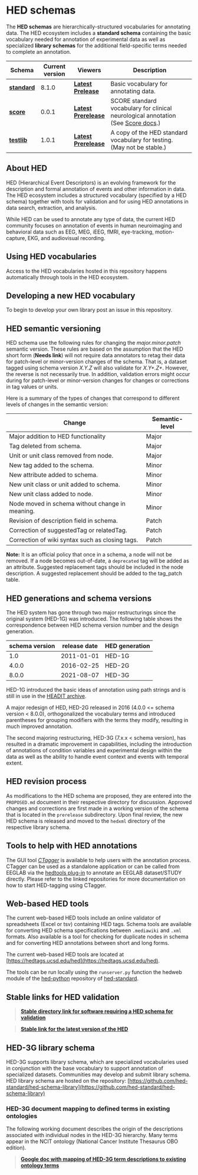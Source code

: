 # HED schemas

The **HED schemas** are hierarchically-structured vocabularies for annotating data.
The HED ecosystem includes a **standard schema** containing the basic vocabulary
needed for annotation of experimental data as well as specialized **library schemas** for
the additional field-specific terms needed to complete an annotation.


| Schema | Current version | Viewers | Description |
| ------ | --------------- | ------- | ------------------------- |  
| [**standard**](standard_schema) | 8.1.0 | [**Latest**](http://www.hedtags.org/display_hed.html) <br/> [**Prelease**](https://www.hedtags.org/display_hed_prelease.html)  | Basic vocabulary for annotating data. |
| [**score**](library_schemas/score) | 0.0.1   | [**Latest**](https://www.hedtags.org/display_hed_score.html) <br/> [**Prerelease**](https://www.hedtags.org/display_hed_score_prerelease.html)  |  SCORE standard vocabulary for clinical neurological annotation (See [Score docs](https://hed-schema-library.readthedocs.io/en/latest/SCORE_library.html).) |
|  [**testlib**](library_schemas/testlib) | 1.0.1 | [**Latest**](https://www.hedtags.org/display_hed_testlib.html) <br/>  [**Prerelease**](https://www.hedtags.org/display_hed_testlib_prerelease.html) | A copy of the HED standard vocabulary for testing. <br/> (May not be stable.) |


## About HED
HED (Hierarchical Event Descriptors) is an evolving framework for the description and
formal annotation of events and other information in data.
The HED ecosystem includes a structured vocabulary (specified by a HED schema)
together with tools for validation and for using HED annotations in data search, 
extraction, and analysis. 

While HED can be used to annotate any type of data, 
the current HED community focuses on annotation of events in human 
neuroimaging and behavioral data such as EEG, MEG, iEEG, fMRI, eye-tracking, 
motion-capture, EKG, and audiovisual recording. 

## Using HED vocabularies

Access to the HED vocabularies hosted in this repository
happens automatically through tools in the HED ecosystem.

## Developing a new HED vocabulary

To begin to develop your own library post an issue in this repository.


## HED semantic versioning

HED schema use the following rules for
changing the  *major.minor.patch* semantic version.
These rules are based on the assumption that the HED short form
(**Needs link**) will not require data annotators to retag their data for patch-level or minor-version changes of the schema.
That is, a dataset tagged using schema version *X.Y.Z* will also validate for *X.Y+.Z+*. 
However, the reverse is not necessarily true.
In addition, validation errors might occur
during for patch-level or minor-version changes for changes or
corrections in tag values or units. 

Here is a summary of the types of changes that correspond to different
levels of changes in the semantic version:

| Change                          | Semantic-level | 
| ---------------------------------- | -------------- |
| Major addition to HED functionality     | Major  |
| Tag deleted from schema.                | Major  |
| Unit or unit class removed from node.   | Major  |
| New tag added to the schema.            | Minor  |
| New attribute added to schema.          | Minor  |
| New unit class or unit added to schema. | Minor  |
| New unit class added to node.           | Minor  |
| Node moved in schema without change in meaning. | Minor |
| Revision of description field in schema.        | Patch   |
| Correction of suggestedTag or relatedTag.       | Patch  |
| Correction of wiki syntax such as closing tags. | Patch |

**Note:** It is an official policy that once in a schema, a node will not be removed.
If a node becomes out-of-date, a `deprecated` tag will be added as an attribute.
Suggested replacement tags should be included in the node description.
A suggested replacement should be added to the tag_patch table.

## HED generations and schema versions 
The HED system has gone through two major restructurings since the original system
(HED-1G) was introduced. The following table shows the correspondence between 
HED schema version number and the design generation.

| schema version | release date | HED generation |
| --- | --- | --- |
| 1.0 | 2011-01-01 | HED-1G |
| 4.0.0 | 2016-02-25 | HED-2G |
| 8.0.0 | 2021-08-07 | HED-3G |


HED-1G introduced the basic ideas of annotation using path strings and is
still in use in the [HEADIT archive](https://headit.ucsd.edu). 

A major redesign of HED, HED-2G released in 2016 (4.0.0 <= schema version < 8.0.0), 
orthogonalized the vocabulary terms and introduced parentheses for grouping modifiers
with the terms they modify, resulting in much improved annotation. 

The second majoring restructuring, HED-3G (7.x.x < schema version), 
has resulted in a dramatic improvement in capabilities, including the 
introduction of annotations of condition variables and experimental 
design within the data as well as the ability to handle event context 
and events with temporal extent.


## HED revision process

As modifications to the HED schema are proposed, they are entered into the
`PROPOSED.md` document in their respective directory for discussion.
Approved changes and corrections are first made in a working version of the
schema that is located in the `prerelease` subdirectory. 
Upon final review, the new HED schema is released and moved to the
`hedxml` directory of the respective library schema.


## Tools to help with HED annotations
The GUI tool [_CTagger_](https://github.com/hed-standard/CTagger) is available to help users with the annotation process. CTagger can be used as a standalone application or can be called from EEGLAB via the [hedtools plug-in](https://github.com/hed-standard/hed-matlab) to annotate an EEGLAB dataset/STUDY directly. Please refer to the linked repositories for more documentation on how to start HED-tagging using CTagger.


## Web-based HED tools

The current web-based HED tools include an online validator of spreadsheets (Excel or tsv)
containing HED tags. Schema tools are available for converting HED schema specifications between `.mediawiki` and
`.xml` formats. 
Also available is a tool for checking for duplicate nodes in schema and for converting
HED annotations between short and long forms.  

The current web-based HED tools are located at [https://hedtags.ucsd.edu/hed](https://hedtags.ucsd.edu/hed).  

The tools can be run locally using the `runserver.py` function the hedweb module
of the [hed-python](https://github.com/hed-standard/hed-python) repository of 
[hed-standard](https://github.com/hed-standard).

## Stable links for HED validation

> [**Stable directory link for software requiring a HED schema for validation**](https://github.com/hed-standard/hed-specification/tree/master/hedxml)

> [**Stable link for the latest version of the HED**](https://raw.githubusercontent.com/hed-standard/hed-specification/master/hedxml/HEDLatest.xml)


## HED-3G library schema

HED-3G supports library schema, which are specialized vocabularies used in conjunction with the
base vocabulary to support annotation of specialized datasets. Communities may develop and submit
library schema.  HED library schema are hosted on the repository: 
[https://github.com/hed-standard/hed-schema-library](https://github.com/hed-standard/hed-schema-library)

### HED-3G document mapping to defined terms in existing ontologies

The following working document describes the origin of the descriptions associated with individual nodes in the HED-3G hierarchy. Many terms appear in the NCIT ontology (National Cancer Institute Thesaurus OBO edition).

> [**Google doc with mapping of HED-3G term descriptions to existing ontology terms**](https://drive.google.com/file/d/13y17OwwNBlHdhB7hguSmOBdxn0Uk4hsI/view?usp=sharing) 

